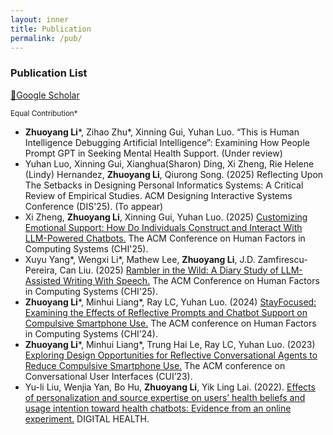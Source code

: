 ```yaml
---
layout: inner
title: Publication
permalink: /pub/
---
```


### Publication List
[🔗Google Scholar](https://scholar.google.com/citations?user=pFr4MykAAAAJ&hl=en)

<sup>Equal Contribution\*<sup>
- **Zhuoyang Li**\*, Zihao Zhu\*, Xinning Gui, Yuhan Luo. “This is Human Intelligence Debugging Artificial Intelligence”: Examining How People Prompt GPT in Seeking Mental Health Support. (Under review)
- Yuhan Luo, Xinning Gui, Xianghua(Sharon) Ding, Xi Zheng, Rie Helene (Lindy) Hernandez, **Zhuoyang Li**, Qiurong Song. (2025) Reflecting Upon The Setbacks in Designing Personal Informatics Systems: A Critical Review of Empirical Studies. ACM Designing Interactive Systems Conference (DIS'25). (To appear)
- Xi Zheng, **Zhuoyang Li**, Xinning Gui, Yuhan Luo. (2025) [Customizing Emotional Support: How Do Individuals Construct and Interact With LLM-Powered Chatbots.](https://doi.org/10.1145/3706598.3713453) The ACM Conference on Human Factors in Computing Systems (CHI'25).
- Xuyu Yang\*, Wengxi Li\*, Mathew Lee, **Zhuoyang Li**, J.D. Zamfirescu-Pereira, Can Liu. (2025) [Rambler in the Wild: A Diary Study of LLM-Assisted Writing With Speech.](https://doi.org/10.1145/3706599.3706676) The ACM Conference on Human Factors in Computing Systems (CHI'25). 
- **Zhuoyang Li**\*, Minhui Liang\*, Ray LC, Yuhan Luo. (2024) [StayFocused: Examining the Effects of Reflective Prompts and Chatbot Support on Compulsive Smartphone Use.](paper/StayFocused.pdf) The ACM conference on Human Factors in Computing Systems (CHI’24). 
- **Zhuoyang Li**\*, Minhui Liang\*, Trung Hai Le, Ray LC, Yuhan Luo. (2023) [Exploring Design Opportunities for Reflective Conversational Agents to Reduce Compulsive Smartphone Use.](https://doi.org/10.1145/3571884.3604305) The ACM conference on Conversational User Interfaces (CUI’23).
- Yu-li Liu, Wenjia Yan, Bo Hu, **Zhuoyang Li**, Yik Ling Lai. (2022). [Effects of personalization and source expertise on users’ health beliefs and usage intention toward health chatbots: Evidence from an online experiment.](https://doi.org/10.1177/20552076221129718) DIGITAL HEALTH.
